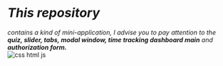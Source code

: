 # *This repository*
*contains a kind of mini-application, I advise you to pay attention to the **quiz, slider, tabs, modal window, time tracking dashboard main** and **authorization form.***<br />
![css html js](https://www.p92.hu/binaries/content/gallery/p92website/technologies/htmlcssjs-details.png)
